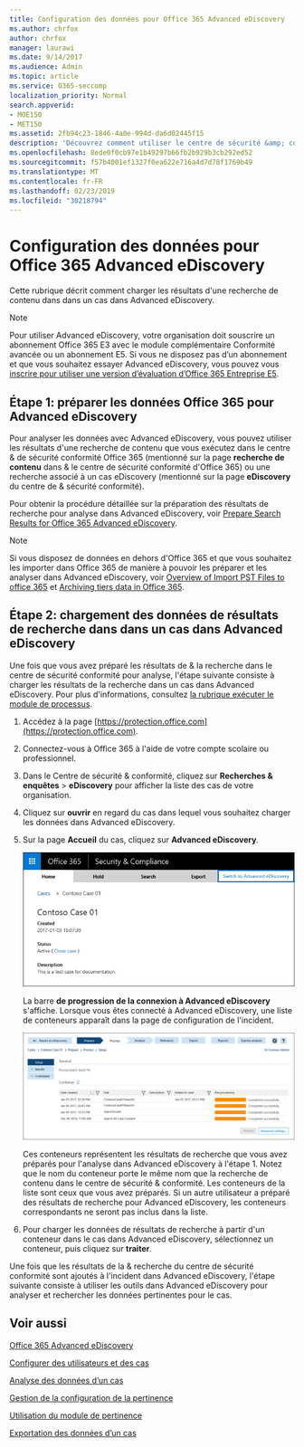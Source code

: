```yaml
---
title: Configuration des données pour Office 365 Advanced eDiscovery
ms.author: chrfox
author: chrfox
manager: laurawi
ms.date: 9/14/2017
ms.audience: Admin
ms.topic: article
ms.service: O365-seccomp
localization_priority: Normal
search.appverid:
- MOE150
- MET150
ms.assetid: 2fb94c23-1846-4a0e-994d-da6d02445f15
description: 'Découvrez comment utiliser le centre de sécurité &amp; conformité Office 365 pour préparer les données Office 365 pour analyse avec Office 365 Advanced eDiscovery. '
ms.openlocfilehash: 8ede0f0cb97e1b49297b66fb2b929b3cb292ed52
ms.sourcegitcommit: f57b4001ef1327f0ea622e716a4d7d78f1769b49
ms.translationtype: MT
ms.contentlocale: fr-FR
ms.lasthandoff: 02/23/2019
ms.locfileid: "30218794"
---
```

# <a name="prepare-data-for-office-365-advanced-ediscovery"></a>Configuration des données pour Office 365 Advanced eDiscovery

Cette rubrique décrit comment charger les résultats d'une recherche de contenu dans dans un cas dans Advanced eDiscovery. 
  
> [!NOTE]
> Pour utiliser Advanced eDiscovery, votre organisation doit souscrire un abonnement Office 365 E3 avec le module complémentaire Conformité avancée ou un abonnement E5. Si vous ne disposez pas d’un abonnement et que vous souhaitez essayer Advanced eDiscovery, vous pouvez vous [inscrire pour utiliser une version d’évaluation d’Office 365 Entreprise E5](https://go.microsoft.com/fwlink/p/?LinkID=698279). 
  
## <a name="step-1-prepare-office-365-data-for-advanced-ediscovery"></a>Étape 1: préparer les données Office 365 pour Advanced eDiscovery

Pour analyser les données avec Advanced eDiscovery, vous pouvez utiliser les résultats d'une recherche de contenu que vous exécutez dans le centre &amp; de sécurité conformité Office 365 (mentionné sur la page **recherche de contenu** dans &amp; le centre de sécurité conformité d'Office 365) ou une recherche associé à un cas eDiscovery (mentionné sur la page **eDiscovery** du centre de &amp; sécurité conformité). 
  
Pour obtenir la procédure détaillée sur la préparation des résultats de recherche pour analyse dans Advanced eDiscovery, voir [Prepare Search Results for Office 365 Advanced eDiscovery](prepare-search-results-for-advanced-ediscovery.md).
  
> [!NOTE]
> Si vous disposez de données en dehors d'Office 365 et que vous souhaitez les importer dans Office 365 de manière à pouvoir les préparer et les analyser dans Advanced eDiscovery, voir [Overview of Import PST Files to office 365](https://support.office.com/article/ba688e0a-0fcb-4bd7-8e57-2b669564ea84) et [Archiving tiers data in Office 365](https://go.microsoft.com/fwlink/p/?linkid=716918). 
  
## <a name="step-2-load-search-result-data-in-to-a-case-in-advanced-ediscovery"></a>Étape 2: chargement des données de résultats de recherche dans dans un cas dans Advanced eDiscovery

Une fois que vous avez préparé les résultats de &amp; la recherche dans le centre de sécurité conformité pour analyse, l'étape suivante consiste à charger les résultats de la recherche dans un cas dans Advanced eDiscovery. Pour plus d'informations, consultez [la rubrique exécuter le module de processus](run-the-process-module-in-advanced-ediscovery.md).
  
1. Accédez à la page [https://protection.office.com](https://protection.office.com).
    
2. Connectez-vous à Office 365 à l'aide de votre compte scolaire ou professionnel.
    
3. Dans le Centre de sécurité &amp; conformité, cliquez sur **Recherches &amp; enquêtes** \> **eDiscovery** pour afficher la liste des cas de votre organisation. 
    
4. Cliquez sur **ouvrir** en regard du cas dans lequel vous souhaitez charger les données dans Advanced eDiscovery. 
    
5. Sur la page **Accueil** du cas, cliquez sur **Advanced eDiscovery**. 
    
    ![Cliquez sur basculer vers Advanced eDiscovery pour ouvrir le cas dans Advanced eDiscovery](media/8e34ba23-62e3-4e68-a530-b6ece39b54be.png)
  
    La barre **de progression de la connexion à Advanced eDiscovery** s'affiche. Lorsque vous êtes connecté à Advanced eDiscovery, une liste de conteneurs apparaît dans la page de configuration de l'incident. 
    
    ![Le cas est affiché dans Advanced eDiscovery](media/8036e152-70dc-4bb7-9379-61c1ed8326b4.png)
  
     Ces conteneurs représentent les résultats de recherche que vous avez préparés pour l'analyse dans Advanced eDiscovery à l'étape 1. Notez que le nom du conteneur porte le même nom que la recherche de contenu dans le centre de sécurité &amp; conformité. Les conteneurs de la liste sont ceux que vous avez préparés. Si un autre utilisateur a préparé des résultats de recherche pour Advanced eDiscovery, les conteneurs correspondants ne seront pas inclus dans la liste. 
    
6. Pour charger les données de résultats de recherche à partir d'un conteneur dans le cas dans Advanced eDiscovery, sélectionnez un conteneur, puis cliquez sur **traiter**.
    
Une fois que les résultats de la &amp; recherche du centre de sécurité conformité sont ajoutés à l'incident dans Advanced eDiscovery, l'étape suivante consiste à utiliser les outils dans Advanced eDiscovery pour analyser et rechercher les données pertinentes pour le cas. 
  
## <a name="see-also"></a>Voir aussi

[Office 365 Advanced eDiscovery](office-365-advanced-ediscovery.md)
  
[Configurer des utilisateurs et des cas](set-up-users-and-cases-in-advanced-ediscovery.md)
  
[Analyse des données d’un cas](analyze-case-data-with-advanced-ediscovery.md)
  
[Gestion de la configuration de la pertinence](manage-relevance-setup-in-advanced-ediscovery.md)
  
[Utilisation du module de pertinence](use-relevance-in-advanced-ediscovery.md)
  
[Exportation des données d’un cas](export-case-data-in-advanced-ediscovery.md)

